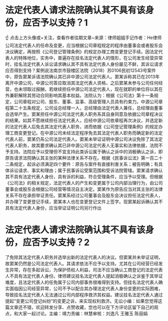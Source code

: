 # 法定代表人请求法院确认其不具有该身份，应否予以支持？1

☝ 点击上方头像或+关注，查看作者往期文章~来源：律师姐姐手记作者：He律师公司法定代表人的任命及变更，应当根据公司章程规定的程序由董事会或者股东会决议确定，再按照《公司登记管理条例》的规定办理工商变更登记手续。因法定代表人的特殊地位，实务中，普遍存在挂名法定代表人的情形，在公司发生经营异常时，挂名法定代表人诉讼请求确认其不具有法定代表人身份屡见不鲜，其诉讼请求应否得到支持？案例说法南京市鼓楼区法院（2018）苏0106民初12543号案件中，原告窦某诉请法院确认其已非中源公司法定代表人。窦某诉称其已在2013年离开中源公司，中源公司答应取消其法定代表人资格，之后窦某未参与公司任何经营，也未领取过报酬，若继续担任中源公司法定代表人，现在就职的单位将以其在外兼职解除其劳动合同影响其基本权益。法院认为：根据《公司法》第十一条规定，公司章程对公司、股东、董事、监事、高级管理人员具有约束力。中源公司章程第二十五条规定，公司设总经理一人，总经理由法定代表人兼任，总经理由董事会选举产生。窦某担任中源公司法定代表人职务系其自身同意及依据公司章程决议的结果。如其不愿继续担任法定代表人，应经中源公司依章程再次决议，并选定新的法定代表人后免去其法定代表人职务，进而依据《公司登记管理条例》的规定办理工商变更登记。在中源公司未经法定程序免去其法定代表人职务而确定新的法定代表人前，窦某仍系公司法定代表人。窦某未举证证明中源公司决议免除了其法定代表人职务，故其要求确认其已非中源公司法定代表人无事实和法律依据，法院不予支持。法院应予以受理但不宜支持此类诉讼属于确认之诉中的消极确认之诉，即原告请求法院确认其主张的某种法律关系不存在。根据《民事诉讼法》第一百二十二条规定，起诉必须满足四个要件：原告与案件有直接利害关系；被告明确；有具体诉讼请求、事实和理由；属于民事诉讼受案范围和受诉法院管辖。窦某请求确认其不具有法定代表人身份，具有诉的利益，符合受理条件，应当予以受理。但根据《公司法》的相关规定，法定代表人的产生和变更属于公司内部治理行为，由公司董事会或股东会根据公司经营等情况自主决定。窦某作为原告应当对其主张的法律关系不存在承担举证责任。窦某系经过公司董事会及股东会决议担任法定代表人，并办理了变更登记手续，窦某本人也在变更登记文件上签字。现窦某起诉确认其不具有法定代表人身份，应当举证证明公司另行作出

# 法定代表人请求法院确认其不具有该身份，应否予以支持？2

了免除其法定代表人职务并选举出新的法定代表人的决议。但窦某并未举证证明，故窦某仍然是公司法定代表人。其请求依法不应予以支持。尤其在公司经营已经发生异常，存在多起诉讼，为保护债权人利益，司法不应当确认工商登记的法定代表人不具有法定代表人身份。律师建议挂名法定代表人提起消极确认之诉鉴于其举证难度，且法定代表人的任免属于公司内部事务很难得到支持。但挂名法定代表人确实面临因公司经营异常，公司不予以配合其办理法定代表人身份变更的实际困难，导致挂名法定代表人无法通过公司内部程序救济其权益。建议挂名法定代表人通过提起“变更公司登记纠纷”的变更之诉，来实现权利救济。无讼小编：如果您觉得这篇文章还不错，欢迎转发分享、点赞收藏，您也可以在下方评论区留下自己的观点，和大家一起讨论。主编：靖力责编：林慧审核：刘逸凡 王雅玉 陈丽娟 


